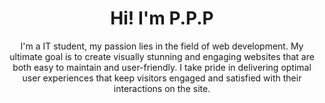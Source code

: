 <h1 align="center">Hi! I'm P.P.P</h1>
<p align="center">I'm a IT student, my passion lies in the field of web development. My ultimate goal is to create visually stunning and engaging websites that are both easy to maintain and user-friendly. I take pride in delivering optimal user experiences that keep visitors engaged and satisfied with their interactions on the site.</p>
